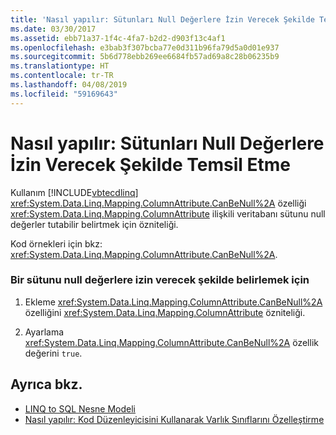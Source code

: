 ```yaml
---
title: 'Nasıl yapılır: Sütunları Null Değerlere İzin Verecek Şekilde Temsil Etme'
ms.date: 03/30/2017
ms.assetid: ebb71a37-1f4c-4fa7-b2d2-d903f13c4af1
ms.openlocfilehash: e3bab3f307bcba77e0d311b96fa79d5a0d01e937
ms.sourcegitcommit: 5b6d778ebb269ee6684fb57ad69a8c28b06235b9
ms.translationtype: HT
ms.contentlocale: tr-TR
ms.lasthandoff: 04/08/2019
ms.locfileid: "59169643"
---
```

# <a name="how-to-represent-columns-as-allowing-null-values"></a>Nasıl yapılır: Sütunları Null Değerlere İzin Verecek Şekilde Temsil Etme
Kullanım [!INCLUDE[vbtecdlinq](../../../../../../includes/vbtecdlinq-md.md)] <xref:System.Data.Linq.Mapping.ColumnAttribute.CanBeNull%2A> özelliği <xref:System.Data.Linq.Mapping.ColumnAttribute> ilişkili veritabanı sütunu null değerler tutabilir belirtmek için özniteliği.  
  
 Kod örnekleri için bkz: <xref:System.Data.Linq.Mapping.ColumnAttribute.CanBeNull%2A>.  
  
### <a name="to-designate-a-column-as-allowing-null-values"></a>Bir sütunu null değerlere izin verecek şekilde belirlemek için  
  
1.  Ekleme <xref:System.Data.Linq.Mapping.ColumnAttribute.CanBeNull%2A> özelliğini <xref:System.Data.Linq.Mapping.ColumnAttribute> özniteliği.  
  
2.  Ayarlama <xref:System.Data.Linq.Mapping.ColumnAttribute.CanBeNull%2A> özellik değerini `true`.  
  
## <a name="see-also"></a>Ayrıca bkz.

- [LINQ to SQL Nesne Modeli](../../../../../../docs/framework/data/adonet/sql/linq/the-linq-to-sql-object-model.md)
- [Nasıl yapılır: Kod Düzenleyicisini Kullanarak Varlık Sınıflarını Özelleştirme](../../../../../../docs/framework/data/adonet/sql/linq/how-to-customize-entity-classes-by-using-the-code-editor.md)
